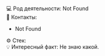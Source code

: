 <!---
Sssprt/Sssprt is a ✨ special ✨ repository because its `README.md` (this file) appears on your GitHub profile.
You can click the Preview link to take a look at your changes.
--->
💻 Род деятельности: Not Found<br>
📱 Контакты: <br>
- Not Found

⚙️ Стек: <br>
💡 Интересный факт: Не знаю какой.
